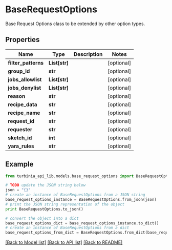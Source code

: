# BaseRequestOptions

Base Request Options class to be extended by other option types. 

## Properties
Name | Type | Description | Notes
------------ | ------------- | ------------- | -------------
**filter_patterns** | **List[str]** |  | [optional] 
**group_id** | **str** |  | [optional] 
**jobs_allowlist** | **List[str]** |  | [optional] 
**jobs_denylist** | **List[str]** |  | [optional] 
**reason** | **str** |  | [optional] 
**recipe_data** | **str** |  | [optional] 
**recipe_name** | **str** |  | [optional] 
**request_id** | **str** |  | [optional] 
**requester** | **str** |  | [optional] 
**sketch_id** | **int** |  | [optional] 
**yara_rules** | **str** |  | [optional] 

## Example

```python
from turbinia_api_lib.models.base_request_options import BaseRequestOptions

# TODO update the JSON string below
json = "{}"
# create an instance of BaseRequestOptions from a JSON string
base_request_options_instance = BaseRequestOptions.from_json(json)
# print the JSON string representation of the object
print BaseRequestOptions.to_json()

# convert the object into a dict
base_request_options_dict = base_request_options_instance.to_dict()
# create an instance of BaseRequestOptions from a dict
base_request_options_from_dict = BaseRequestOptions.from_dict(base_request_options_dict)
```
[[Back to Model list]](../README.md#documentation-for-models) [[Back to API list]](../README.md#documentation-for-api-endpoints) [[Back to README]](../README.md)


